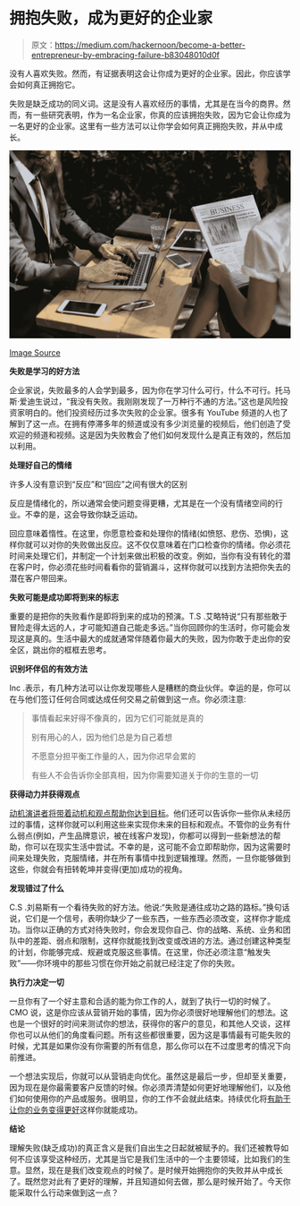 # 拥抱失败，成为更好的企业家

> 原文：<https://medium.com/hackernoon/become-a-better-entrepreneur-by-embracing-failure-b83048010d0f>

没有人喜欢失败。然而，有证据表明这会让你成为更好的企业家。因此，你应该学会如何真正拥抱它。

失败是缺乏成功的同义词。这是没有人喜欢经历的事情，尤其是在当今的商界。然而，有一些研究表明，作为一名企业家，你真的应该拥抱失败，因为它会让你成为一名更好的企业家。这里有一些方法可以让你学会如何真正拥抱失败，并从中成长。

![](img/ba24877e7c2d60b5586d61dbf5cc2cac.png)

[Image Source](https://cdn.pixabay.com/photo/2017/07/28/09/35/agreement-2548140_960_720.jpg)

**失败是学习的好方法**

企业家说，失败最多的人会学到最多，因为你在学习什么可行，什么不可行。托马斯·爱迪生说过，“我没有失败。我刚刚发现了一万种行不通的方法。”这也是风险投资家明白的。他们投资经历过多次失败的企业家。很多有 YouTube 频道的人也了解到了这一点。在拥有停滞多年的频道或没有多少浏览量的视频后，他们创造了受欢迎的频道和视频。这是因为失败教会了他们如何发现什么是真正有效的，然后加以利用。

**处理好自己的情绪**

许多人没有意识到“反应”和“回应”之间有很大的区别

反应是情绪化的，所以通常会使问题变得更糟，尤其是在一个没有情绪空间的行业。不幸的是，这会导致你缺乏运动。

回应意味着惰性。在这里，你愿意检查和处理你的情绪(如愤怒、悲伤、恐惧)，这样你就可以对你的失败做出反应。这不仅仅意味着在门口检查你的情绪。你必须花时间来处理它们，并制定一个计划来做出积极的改变。例如，当你有没有转化的潜在客户时，你必须花些时间看看你的营销漏斗，这样你就可以找到方法把你失去的潜在客户带回来。

**失败可能是成功即将到来的标志**

重要的是把你的失败看作是即将到来的成功的预演。T.S .艾略特说“只有那些敢于冒险走得太远的人，才可能知道自己能走多远。”当你回顾你的生活时，你可能会发现这是真的。生活中最大的成就通常伴随着你最大的失败，因为你敢于走出你的安全区，跳出你的框框去思考。

**识别坏伴侣的有效方法**

Inc .表示，有几种方法可以让你发现哪些人是糟糕的商业伙伴。幸运的是，你可以在与他们签订任何合同或达成任何交易之前做到这一点。你必须注意:

> 事情看起来好得不像真的，因为它们可能就是真的
> 
> 别有用心的人，因为他们总是为自己着想
> 
> 不愿意分担平衡工作量的人，因为你迟早会累的
> 
> 有些人不会告诉你全部真相，因为你需要知道关于你的生意的一切

**获得动力并获得观点**

[动机演讲者将带着动机和观点帮助你达到目标](https://www.jla.co.uk/motivational-speakers/)。他们还可以告诉你一些你从未经历过的事情，这样你就可以利用这些来实现你未来的目标和观点。不管你的业务有什么弱点(例如，产生品牌意识，被在线客户发现)，你都可以得到一些新想法的帮助，你可以在现实生活中尝试。不幸的是，这可能不会立即帮助你，因为这需要时间来处理失败，克服情绪，并在所有事情中找到逻辑推理。然而，一旦你能够做到这些，你就会有扭转乾坤并变得(更加)成功的视角。

**发现错过了什么**

C.S .刘易斯有一个看待失败的好方法。他说:“失败是通往成功之路的路标。”换句话说，它们是一个信号，表明你缺少了一些东西，一些东西必须改变，这样你才能成功。当你以正确的方式对待失败时，你会发现你自己、你的战略、系统、业务和团队中的差距、弱点和限制，这样你就能找到改变或改进的方法。通过创建这种类型的计划，你能够完成、规避或克服这些事情。在这里，你还必须注意“触发失败”——你环境中的那些习惯在你开始之前就已经注定了你的失败。

**执行力决定一切**

一旦你有了一个好主意和合适的能为你工作的人，就到了执行一切的时候了。CMO 说，这是你应该从营销开始的事情，因为你必须很好地理解他们的想法。这也是一个很好的时间来测试你的想法，获得你的客户的意见，和其他人交谈，这样你也可以从他们的角度看问题。所有这些都很重要，因为这是事情最有可能失败的时候，尤其是如果你没有你需要的所有信息，那么你可以在不过度思考的情况下向前推进。

一个想法实现后，你就可以从营销走向优化。虽然这是最后一步，但却至关重要，因为现在是你最需要客户反馈的时候。你必须弄清楚如何更好地理解他们，以及他们如何使用你的产品或服务。很明显，你的工作不会就此结束。持续优化将[有助于让你的业务变得更好](https://blog.markgrowth.com/implement-these-marketing-strategies-for-your-business-growth-in-2019-5f84e0e0d25a)这样你就能成功。

**结论**

理解失败(缺乏成功)的真正含义是我们自出生之日起就被赋予的。我们还被教导如何不应该享受这种经历，尤其是当它是我们生活中的一个主要领域，比如我们的生意。显然，现在是我们改变观点的时候了。是时候开始拥抱你的失败并从中成长了。既然您对此有了更好的理解，并且知道如何去做，那么是时候开始了。今天你能采取什么行动来做到这一点？